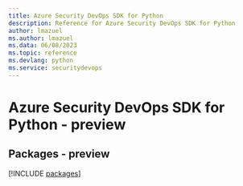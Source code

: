 ```yaml
---
title: Azure Security DevOps SDK for Python
description: Reference for Azure Security DevOps SDK for Python
author: lmazuel
ms.author: lmazuel
ms.data: 06/08/2023
ms.topic: reference
ms.devlang: python
ms.service: securitydevops
---
```

# Azure Security DevOps SDK for Python - preview
## Packages - preview
[!INCLUDE [packages](security-devops-index.md)]